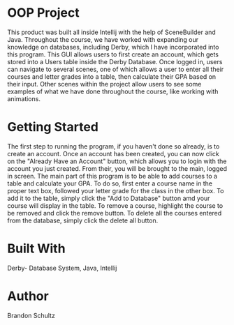 # OOP Project
This product was built all inside Intellij with the help of SceneBuilder and Java. Throughout the course, we have worked with
expanding our knowledge on databases, including Derby, which I have incorporated into this program. This GUI allows users to first
create an account, which gets stored into a Users table inside the Derby Database. Once logged in, users can navigate to several scenes,
one of which allows a user to enter all their courses and letter grades into a table, then calculate their GPA based on their input.
Other scenes within the project allow users to see some examples of what we have done throughout the course, like working with animations.



# Getting Started

The first step to running the program, if you haven't done so already, is to create an account. Once an account has been created,
you can now click on the "Already Have an Account" button, which allows you to login with the account you just created. From their,
you will be brought to the main, logged in screen. The main part of this program is to be able to add courses to a table and calculate your GPA.
To do so, first enter a course name in the proper text box, followed your letter grade for the class in the other box. To add it to the table,
simply click the "Add to Database" button amd your course will display in the table. To remove a course, highlight the course to be removed
and click the remove button. To delete all the courses entered from the database, simply click the delete all button.


# Built With

Derby- Database System, 
Java, 
Intellij

# Author

Brandon Schultz
